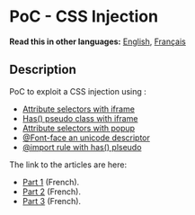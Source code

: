 # PoC - CSS Injection

__Read this in other languages:__ [English](README.md), [Français](README.fr.md)

## Description

PoC to exploit a CSS injection using :
- [Attribute selectors with iframe](https://github.com/Sharpforce/PoC-CSS-injection/tree/master/attribute-selectors-iframe)
- [Has() pseudo class with iframe](https://github.com/Sharpforce/PoC-CSS-injection/tree/master/has-attribute-selectors-iframe)
- [Attribute selectors with popup](https://github.com/Sharpforce/PoC-CSS-injection/tree/master/attribute-selectors-popup)
- [@Font-face an unicode descriptor](https://github.com/Sharpforce/PoC-CSS-injection/tree/master/font-face-and-unicode-descriptor)
- [@import rule with has() plseudo](https://github.com/Sharpforce/PoC-CSS-injection/tree/master/has-attribute-selectors-import)

The link to the articles are here:
-  [Part 1](https://sharpforce.gitbook.io/cybersecurity/mon-blog/2022/novembre/les-injections-css-partie-1) (French).
-  [Part 2](https://sharpforce.gitbook.io/cybersecurity/mon-blog/2022/novembre/les-injections-css-partie-2) (French).
-  [Part 3](https://sharpforce.gitbook.io/cybersecurity/mon-blog/2022/decembre/les-injections-css-partie-3) (French).